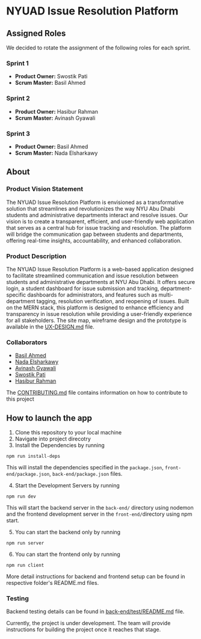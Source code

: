 # NYUAD Issue Resolution Platform

## Assigned Roles
We decided to rotate the assignment of the following roles for each sprint.
### Sprint 1
* **Product Owner:** Swostik Pati
* **Scrum Master:** Basil Ahmed

### Sprint 2
* **Product Owner:** Hasibur Rahman
* **Scrum Master:** Avinash Gyawali

### Sprint 3
* **Product Owner:** Basil Ahmed
* **Scrum Master:** Nada Elsharkawy

## About
### Product Vision Statement
The NYUAD Issue Resolution Platform is envisioned as a transformative solution that streamlines and revolutionizes the way NYU Abu Dhabi students and administrative departments interact and resolve issues. Our vision is to create a transparent, efficient, and user-friendly web application that serves as a central hub for issue tracking and resolution. The platform will bridge the communication gap between students and departments, offering real-time insights, accountability, and enhanced collaboration.

### Product Description
The NYUAD Issue Resolution Platform is a web-based application designed to facilitate streamlined communication and issue resolution between students and administrative departments at NYU Abu Dhabi. It offers secure login, a student dashboard for issue submission and tracking, department-specific dashboards for administrators, and features such as multi-department tagging, resolution verification, and reopening of issues. Built on the MERN stack, this platform is designed to enhance efficiency and transparency in issue resolution while providing a user-friendly experience for all stakeholders. The site map, wireframe design and the prototype is available in the [UX-DESIGN.md](./UX-DESIGN.md) file.

### Collaborators
* [Basil Ahmed](https://github.com/basil-ahmed)
* [Nada Elsharkawy](https://github.com/nadamels)
* [Avinash Gyawali](https://github.com/Tauke190)
* [Swostik Pati](https://github.com/swostikpati) 
* [Hasibur Rahman](https://github.com/hasiburratul)

The [CONTRIBUTING.md](./CONTRIBUTING.md) file contains information on how to contribute to this project


## How to launch the app
1. Clone this repository to your local machine
2. Navigate into project direcotry
3. Install the Dependencies by running 
```
npm run install-deps
```
This will install the dependencies specified in the `package.json`, `front-end/package.json`, `back-end/package.json` files.

4. Start the Development Servers by running
```
npm run dev
```
This will start the backend server in the `back-end/` directory using nodemon and the frontend development server in the `front-end/`directory using npm start.

5. You can start the backend only by running
```
npm run server
```

6. You can start the frontend only by running 
```
npm run client
```

More detail instructions for backend and frontend setup can be found in respective folder's README.md files.

### Testing
Backend testing details can be found in [back-end/test/README.md](back-end/test/README.md) file.

Currently, the project is under development. The team will provide instructions for building the project once it reaches that stage.

